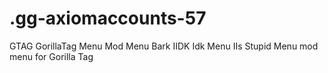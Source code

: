 # .gg-axiomaccounts-57
GTAG GorillaTag Menu Mod Menu Bark IIDK Idk Menu IIs Stupid Menu mod menu for Gorilla Tag
